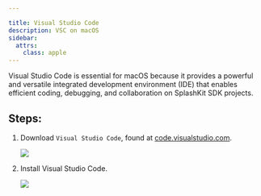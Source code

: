 ```yaml
---

title: Visual Studio Code
description: VSC on macOS
sidebar:
  attrs:
    class: apple
---
```

Visual Studio Code is essential for macOS because it provides a powerful and versatile integrated development environment (IDE) that enables efficient coding, debugging, and collaboration on SplashKit SDK projects.
## Steps:
1. Download `Visual Studio Code`, found at [code.visualstudio.com](https://code.visualstudio.com).

    ![](/gifs/macos/4.gif)

1. Install Visual Studio Code.

    ![](/gifs/macos/5.gif)
